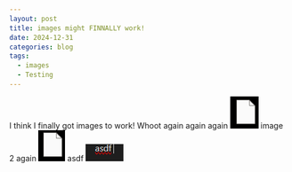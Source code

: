 ```yaml
---
layout: post
title: images might FINNALLY work!
date: 2024-12-31
categories: blog
tags:
  - images
  - Testing
---
```

I think I finally got images to work! Whoot again again again ![Alt Text](/assets/images/Pasted%20image%2020241231133219.png) image 2 again ![Alt Text](/assets/images/Pasted%20image%2020241231144541.png) 
asdf ![Alt Text](/assets/images/Pasted_image_20241231215933.png)